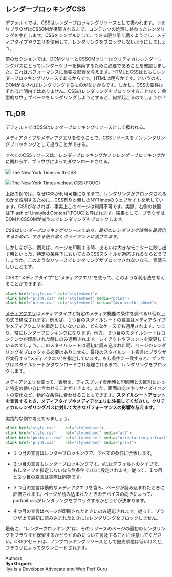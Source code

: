 ## レンダーブロッキングCSS

デフォルトでは、CSSはレンダーブロッキングリソースとして扱われます。つまりブラウザはCSSOMが構築されるまで、コンテンツの処理し終わったレンダリングを中止します。CSSをシンプルにして、できる限り早く届くようにし、メディアタイプやクエリを使用して、レンダリングをブロックしないようにしましょう。

前のセクションでは、DOMツリーとCSSOMツリーはクリティカルレンダーリングパスにとってレンダーツリーを構築するために必要であることを確認しました。これはパフォーマンスに重要な影響を与えます。HTMLとCSSはともにレンダーブロッキングリソースであるからです。HTMLは明らかです。というのも、DOMがなければレンダリングするものがないからです。しかし、CSSの要件はそれほど明白ではありません。CSSのレンダリングをブロックすることなく、典型的なウェブページをレンダリングしようとすると、何が起こるのでしょうか？

## TL;DR

デフォルトではCSSはレンダーブロッキングリソースとして扱われる。

メディアタイプやメディアクエリを使うことで、CSSリソースをノンレンダリングブロッキングとして扱うことができる。

すべてのCSSリソースは、レンダーブロッキングかノンレンダーブロッキングかに関わらず、ブラウザによってダウンロードされる。

![](https://developers.google.com/web/fundamentals/performance/critical-rendering-path/images/nytimes-css-device.png)
  The New York Times with CSS

![](https://developers.google.com/web/fundamentals/performance/critical-rendering-path/images/nytimes-nocss-device.png)
  The New York Times without CSS (FOUC)

上記の例では、なぜCSSが利用可能になるまで、レンダリングがブロックされるのかを説明するために、CSS有りと無しのNYTimesのウェブサイトを示しています。CSSがなければ、事実上このページは利用不可です。実際、右側の状態は"Flash of Unstyled Content"(FOUC)と呼ばれます。結果として、ブラウザはDOMとCSSOMが揃うまでレンダリングをブロックします。

*CSSはレンダーブロッキングリソースであり、最初のレンダリング時間を最適化するために、できる限り早くクライアントに渡されます。*

しかしながら、例えば、ページを印刷する時、あるいは大きなモニターに映し出す時といった、特定の条件下においてのみCSSスタイルが適応されるならどうでしょうか。このようなリソースでレンダリングがブロックされないなら、素晴らしいことです。

CSSの"メディアタイプ"と"メディアクエリ"を使って、このような利用法を考えることができます。

```html
<link href="style.css" rel="stylesheet">
<link href="print.css" rel="stylesheet" media="print">
<link href="other.css" rel="stylesheet" media="(min-width: 40em)">
```

[メディアクエリ](https://developers.google.com/web/fundamentals/design-and-ui/responsive/fundamentals/use-media-queries)はメディアタイプと特定のメディア機能の条件を調べる０個以上の式で構成されます。例えば、１つ目のスタイルシートの宣言はメディアタイプやメディアクエリを指定していないため、どんなケースでも適用されます。つまり、常にレンダーブロッキングになります。他方、２つ目のスタイルシートはコンテンツが印刷された時にのみ適用されます。レイアウトやフォントを変更しているのでしょう。このスタイルシートは最初に読み込まれた時、ページのレンダリングをブロックする必要はありません。最後のスタイルシート宣言はブラウザが実行する"メディアクエリ"を指定しています。もし条件に一致すると、ブラウザはスタイルシートがダウンロードされ処理されるまで、レンダリングをブロックします。

メディアクエリを使って、表示を、ディスプレイ表示時と印刷時との区別といった特定の使い方に合わせることができます。また、画面の向きやリサイズイベントの変化など、動的な条件に合わせることもできます。**スタイルシートアセットを宣言するとき、メディアタイプやメディアクエリに注視してください。クリティカルレンダリングパスに対して大きなパフォーマンスの影響を与えます。**

実践的な例で考えてみましょう。

```html
<link href="style.css"    rel="stylesheet">
<link href="style.css"    rel="stylesheet" media="all">
<link href="portrait.css" rel="stylesheet" media="orientation:portrait">
<link href="print.css"    rel="stylesheet" media="print">
```

- １つ目の宣言はレンダーブロッキングで、すべての条件に合致します。
- ２つ目の宣言もレンダーブロッキングです。`all`はデフォルトのタイプで、もしタイプを指定しないなら無条件で`all`に設定されます。従って、１つ目と２つ目の宣言は実際は同等です。

- ３つ目の宣言は動的なメディアクエリを含み、ページが読み込まれたときに評価されます。ページが読み込まれたときのデバイスの向きによって、portrait.cssがレンダリングをブロックするかどうかが決まります。

- ４つ目の宣言はページが印刷されたときにのみ適応されます。従って、ブラウザ上で最初に読み込まれたときにはレンダリングをブロックしません。


最後に、"レンダーブロッキング"は、そのリソースのページの最初のレンダリングをブラウザが保留するかどうかのみについて言及することに注意してください。CSSアセットは、ノンブロッキングリソースとして優先順位は低いけれど、ブラウザによってダウンロードされます。

Authors<br>
**Ilya Grigorik**<br>
Ilya is a Developer Advocate and Web Perf Guru
